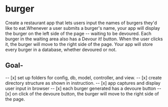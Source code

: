 # burger


Create a restaurant app that lets users input the names of burgers they'd like to eat.Whenever a user submits a burger's name, your app will display the burger on the left side of the page -- waiting to be devoured.
Each burger in the waiting area also has a Devour it! button. When the user clicks it, the burger will move to the right side of the page.
Your app will store every burger in a database, whether devoured or not.

## Goal-
-- [x] set up folders for config, db, model, controller, and    view.
-- [x] create directory structure as shown in instruction. 
-- [x] app captures and display user input in browser
-- [x] each burger generated has a devoure button
-- [x] on click of the devoure button, the burger will move     to the right side of the page. 